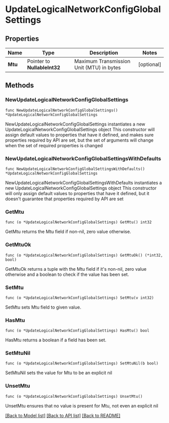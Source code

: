 # UpdateLogicalNetworkConfigGlobalSettings

## Properties

Name | Type | Description | Notes
------------ | ------------- | ------------- | -------------
**Mtu** | Pointer to **NullableInt32** | Maximum Transmission Unit (MTU) in bytes | [optional] 

## Methods

### NewUpdateLogicalNetworkConfigGlobalSettings

`func NewUpdateLogicalNetworkConfigGlobalSettings() *UpdateLogicalNetworkConfigGlobalSettings`

NewUpdateLogicalNetworkConfigGlobalSettings instantiates a new UpdateLogicalNetworkConfigGlobalSettings object
This constructor will assign default values to properties that have it defined,
and makes sure properties required by API are set, but the set of arguments
will change when the set of required properties is changed

### NewUpdateLogicalNetworkConfigGlobalSettingsWithDefaults

`func NewUpdateLogicalNetworkConfigGlobalSettingsWithDefaults() *UpdateLogicalNetworkConfigGlobalSettings`

NewUpdateLogicalNetworkConfigGlobalSettingsWithDefaults instantiates a new UpdateLogicalNetworkConfigGlobalSettings object
This constructor will only assign default values to properties that have it defined,
but it doesn't guarantee that properties required by API are set

### GetMtu

`func (o *UpdateLogicalNetworkConfigGlobalSettings) GetMtu() int32`

GetMtu returns the Mtu field if non-nil, zero value otherwise.

### GetMtuOk

`func (o *UpdateLogicalNetworkConfigGlobalSettings) GetMtuOk() (*int32, bool)`

GetMtuOk returns a tuple with the Mtu field if it's non-nil, zero value otherwise
and a boolean to check if the value has been set.

### SetMtu

`func (o *UpdateLogicalNetworkConfigGlobalSettings) SetMtu(v int32)`

SetMtu sets Mtu field to given value.

### HasMtu

`func (o *UpdateLogicalNetworkConfigGlobalSettings) HasMtu() bool`

HasMtu returns a boolean if a field has been set.

### SetMtuNil

`func (o *UpdateLogicalNetworkConfigGlobalSettings) SetMtuNil(b bool)`

 SetMtuNil sets the value for Mtu to be an explicit nil

### UnsetMtu
`func (o *UpdateLogicalNetworkConfigGlobalSettings) UnsetMtu()`

UnsetMtu ensures that no value is present for Mtu, not even an explicit nil

[[Back to Model list]](../README.md#documentation-for-models) [[Back to API list]](../README.md#documentation-for-api-endpoints) [[Back to README]](../README.md)


